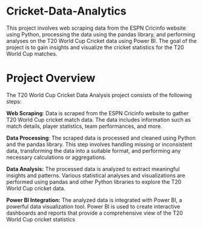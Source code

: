 # Cricket-Data-Analytics
This project involves web scraping data from the ESPN Cricinfo website using Python, processing the data using the pandas library, and performing analyses on the T20 World Cup Cricket data using Power BI. The goal of the project is to gain insights and visualize the cricket statistics for the T20 World Cup matches.


# **Project Overview**
The T20 World Cup Cricket Data Analysis project consists of the following steps:

**Web Scraping**: Data is scraped from the ESPN Cricinfo website to gather T20 World Cup cricket match data. The data includes information such as match details, player statistics, team performances, and more.

**Data Processing**: The scraped data is processed and cleaned using Python and the pandas library. This step involves handling missing or inconsistent data, transforming the data into a suitable format, and performing any necessary calculations or aggregations.

**Data Analysis:** The processed data is analyzed to extract meaningful insights and patterns. Various statistical analyses and visualizations are performed using pandas and other Python libraries to explore the T20 World Cup cricket data.

**Power BI Integration:** The analyzed data is integrated with Power BI, a powerful data visualization tool. Power BI is used to create interactive dashboards and reports that provide a comprehensive view of the T20 World Cup cricket statistics
